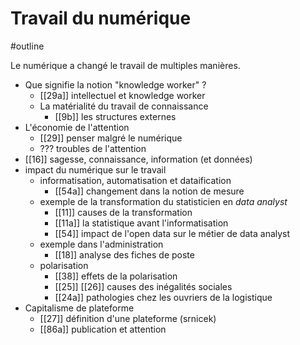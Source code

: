 # Travail du numérique
#outline 

Le numérique a changé le travail de multiples manières.

- Que signifie la notion "knowledge worker" ?
	- [[29a]] intellectuel et knowledge worker
	- La matérialité du travail de connaissance
		- [[9b]] les structures externes
- L'économie de l'attention
	- [[29]] penser malgré le numérique
	- ??? troubles de l'attention
- [[16]] sagesse, connaissance, information (et données)
- impact du numérique sur le travail
	- informatisation, automatisation et dataification
		- [[54a]] changement dans la notion de mesure
	- exemple de la transformation du statisticien en *data analyst*
		- [[11]] causes de la transformation
		- [[11a]] la statistique avant l'informatisation
		- [[54]] impact de l'open data sur le métier de data analyst
	- exemple dans l'administration
		- [[18]] analyse des fiches de poste
	- polarisation
		- [[38]] effets de la polarisation
		- [[25]] [[26]] causes des inégalités sociales
		- [[24a]] pathologies chez les ouvriers de la logistique
- Capitalisme de plateforme
	- [[27]] définition d'une plateforme (srnicek)
	-  [[86a]] publication et attention